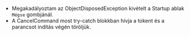 - Megakadályoztam az ObjectDisposedException kivételt a Startup ablak `Mégse` gombjánál.
- A CancelCommand most try-catch blokkban hívja a tokent és a parancsot indítás végén töröljük.
